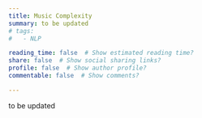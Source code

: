 ```yaml
---
title: Music Complexity
summary: to be updated
# tags:
#   - NLP

reading_time: false  # Show estimated reading time?
share: false  # Show social sharing links?
profile: false  # Show author profile?
commentable: false  # Show comments?

---
```

to be updated
